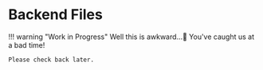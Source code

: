 # Backend Files

!!! warning "Work in Progress"
    Well this is awkward...:face_with_peeking_eye: You've caught us at a bad time!
    
    Please check back later.
